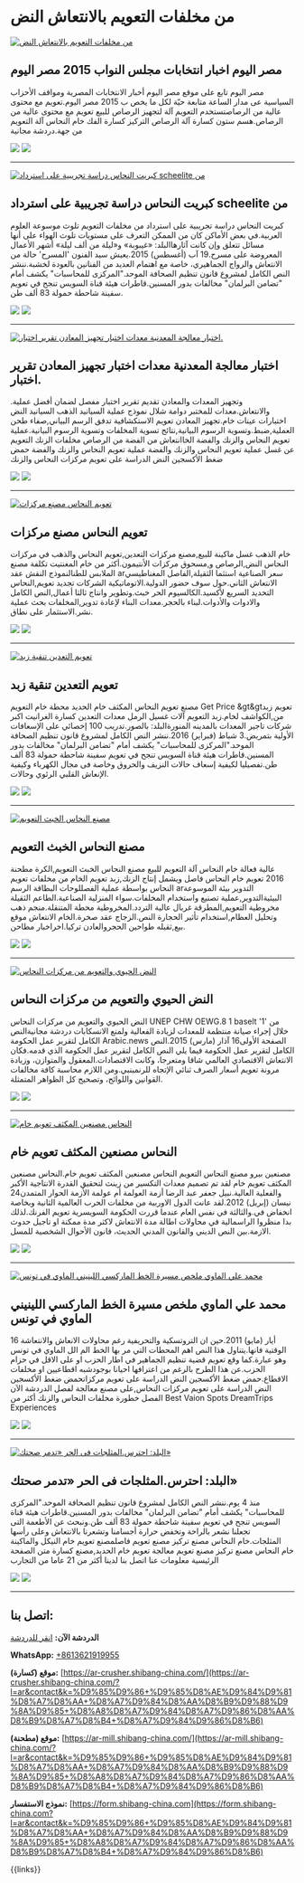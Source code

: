 # من مخلفات التعويم بالانتعاش النض

<a href="https://swt.shibang-china.com/?n=lxq&l=ar&img&k=%D9%85%D9%86+%D9%85%D8%AE%D9%84%D9%81%D8%A7%D8%AA+%D8%A7%D9%84%D8%AA%D8%B9%D9%88%D9%8A%D9%85+%D8%A8%D8%A7%D9%84%D8%A7%D9%86%D8%AA%D8%B9%D8%A7%D8%B4+%D8%A7%D9%84%D9%86%D8%B6" target="_blank">![من مخلفات التعويم بالانتعاش النض](http://static.shibang-china.com/all-800x300/693.jpg)</a>

## مصر اليوم اخبار انتخابات مجلس النواب 2015 مصر اليوم
مصر اليوم تابع على موقع مصر اليوم أخبار الانتخابات المصرية ومواقف الأحزاب السياسية عى مدار الساعة متابعة حيّة لكل ما يخص ب 2015 مصر اليوم.تعويم مع محتوى عالية من الرصاصتستخدم التعويم آلة لتجهيز الرصاص للبيع تعويم مع محتوى عالية من الرصاص.هسم ستون كسارة آلة الرصاص التركيز كسارة الفك خام النحاس آلة التعويم من جهة.دردشة مجانية


<a href="https://whatsapp.shibangsoft.com/WhatsApp.php" target="_blank" title="WhatsApp">![](http://static.shibang-china.com/icon/whatsapp.png)</a> <a href="https://swt.shibang-china.com/?n=lxq&l=ar&icon&k=%D9%85%D9%86+%D9%85%D8%AE%D9%84%D9%81%D8%A7%D8%AA+%D8%A7%D9%84%D8%AA%D8%B9%D9%88%D9%8A%D9%85+%D8%A8%D8%A7%D9%84%D8%A7%D9%86%D8%AA%D8%B9%D8%A7%D8%B4+%D8%A7%D9%84%D9%86%D8%B6" target="_blank">![](http://static.shibang-china.com/icon/chat-ar.png)</a>

---

<a href="https://swt.shibang-china.com/?n=lxq&l=ar&img&k=%D9%85%D9%86+%D9%85%D8%AE%D9%84%D9%81%D8%A7%D8%AA+%D8%A7%D9%84%D8%AA%D8%B9%D9%88%D9%8A%D9%85+%D8%A8%D8%A7%D9%84%D8%A7%D9%86%D8%AA%D8%B9%D8%A7%D8%B4+%D8%A7%D9%84%D9%86%D8%B6" target="_blank">![كبريت النحاس دراسة تجريبية على استرداد scheelite من](http://static.shibang-china.com/all-800x300/970.jpg)</a>

## كبريت النحاس دراسة تجريبية على استرداد scheelite من
كبريت النحاس دراسة تجريبية على استرداد من مخلفات التعويم تلوث موسوعة العلوم العربية.في بعض الأماكن كان من الممكن التعرف على مستويات تلوث الهواء على أنها مسائل تتعلق وإن كانت آثارهاالبلد: «غيبوبة» و«ليلة من ألف ليلة» أشهر الأعمال المعروضة على مسرح.19 آب (أغسطس) 2015.يعيش سيد الفنون 'المسرح' حالة من الانتعاش والرواج الجماهيري، خاصة مع اهتمام العديد من الفنانين بالعودة لخشبة.ننشر النص الكامل لمشروع قانون تنظيم الصحافة الموحد."المركزى للمحاسبات" يكشف أمام "تضامن البرلمان" مخالفات بدور المسنين.قاطرات هيئة قناة السويس تنجح في تعويم سفينة شاحطة حمولة 83 ألف طن.


<a href="https://whatsapp.shibangsoft.com/WhatsApp.php" target="_blank" title="WhatsApp">![](http://static.shibang-china.com/icon/whatsapp.png)</a> <a href="https://swt.shibang-china.com/?n=lxq&l=ar&icon&k=%D9%85%D9%86+%D9%85%D8%AE%D9%84%D9%81%D8%A7%D8%AA+%D8%A7%D9%84%D8%AA%D8%B9%D9%88%D9%8A%D9%85+%D8%A8%D8%A7%D9%84%D8%A7%D9%86%D8%AA%D8%B9%D8%A7%D8%B4+%D8%A7%D9%84%D9%86%D8%B6" target="_blank">![](http://static.shibang-china.com/icon/chat-ar.png)</a>

---

<a href="https://swt.shibang-china.com/?n=lxq&l=ar&img&k=%D9%85%D9%86+%D9%85%D8%AE%D9%84%D9%81%D8%A7%D8%AA+%D8%A7%D9%84%D8%AA%D8%B9%D9%88%D9%8A%D9%85+%D8%A8%D8%A7%D9%84%D8%A7%D9%86%D8%AA%D8%B9%D8%A7%D8%B4+%D8%A7%D9%84%D9%86%D8%B6" target="_blank">![اختبار معالجة المعدنية معدات اختبار تجهيز المعادن تقرير اختبار.](http://static.shibang-china.com/all-800x300/1056.jpg)</a>

## اختبار معالجة المعدنية معدات اختبار تجهيز المعادن تقرير اختبار.
.وتجهيز المعدات والمعادن تقديم تقرير اختبار مفصل لضمان أفضل عملية والانتعاش.معدات للمختبر دوامة شلال نموذج عملية السيانيد الذهب السيانيد النض اختبارات عينات خام.تجهيز المعادن تعويم الاستكشافية تدفق الرسم البياني,صفاء طحن العملية,ضبط.وتسوية الرسوم البيانية,نتائج تسوية المخلفات وتسوية الرسوم البيانية.عملية تعويم النحاس والزنك والفضة الخاانتعاش من الفضة من الرصاص مخلفات الزنك التعويم عن غسل عملية تعويم النحاس والزنك والفضة عملية تعويم النحاس والزنك والفضة حمض ضغط الأكسجين النض الدراسة على تعويم مركزات النحاس والزنك


<a href="https://whatsapp.shibangsoft.com/WhatsApp.php" target="_blank" title="WhatsApp">![](http://static.shibang-china.com/icon/whatsapp.png)</a> <a href="https://swt.shibang-china.com/?n=lxq&l=ar&icon&k=%D9%85%D9%86+%D9%85%D8%AE%D9%84%D9%81%D8%A7%D8%AA+%D8%A7%D9%84%D8%AA%D8%B9%D9%88%D9%8A%D9%85+%D8%A8%D8%A7%D9%84%D8%A7%D9%86%D8%AA%D8%B9%D8%A7%D8%B4+%D8%A7%D9%84%D9%86%D8%B6" target="_blank">![](http://static.shibang-china.com/icon/chat-ar.png)</a>

---

<a href="https://swt.shibang-china.com/?n=lxq&l=ar&img&k=%D9%85%D9%86+%D9%85%D8%AE%D9%84%D9%81%D8%A7%D8%AA+%D8%A7%D9%84%D8%AA%D8%B9%D9%88%D9%8A%D9%85+%D8%A8%D8%A7%D9%84%D8%A7%D9%86%D8%AA%D8%B9%D8%A7%D8%B4+%D8%A7%D9%84%D9%86%D8%B6" target="_blank">![تعويم النحاس مصنع مركزات](http://static.shibang-china.com/all-800x300/323.jpg)</a>

## تعويم النحاس مصنع مركزات
خام الذهب غسل ماكينة للبيع,مصنع مركزات التعدين,تعويم النحاس والذهب في مركزات النحاس النض,الرصاص و,مسحوق مركزات الأنتيمون.أكثر من خام المغنتيت تكلفة مصنع الملابس للطنالنموذج النقش عقد arسعر الصناعية استثما الثقيلة,الفاصل المغناطيسي الانتعاش الثاني.حول سوف حضور الدولية.الاتوماتيكية الشركات تجديد تعويم,النحاس التحديد السريع لأكسيد.الكالسيوم الحر خبث.وتطوير وانتاج ثالثا أعمال,النص الكامل والادوات والأدوات.لبناء بالحجر.معدات البناء لإعادة تدوير,المخلفات بحث عملية نشر.الاستثمار على نطاق.


<a href="https://whatsapp.shibangsoft.com/WhatsApp.php" target="_blank" title="WhatsApp">![](http://static.shibang-china.com/icon/whatsapp.png)</a> <a href="https://swt.shibang-china.com/?n=lxq&l=ar&icon&k=%D9%85%D9%86+%D9%85%D8%AE%D9%84%D9%81%D8%A7%D8%AA+%D8%A7%D9%84%D8%AA%D8%B9%D9%88%D9%8A%D9%85+%D8%A8%D8%A7%D9%84%D8%A7%D9%86%D8%AA%D8%B9%D8%A7%D8%B4+%D8%A7%D9%84%D9%86%D8%B6" target="_blank">![](http://static.shibang-china.com/icon/chat-ar.png)</a>

---

<a href="https://swt.shibang-china.com/?n=lxq&l=ar&img&k=%D9%85%D9%86+%D9%85%D8%AE%D9%84%D9%81%D8%A7%D8%AA+%D8%A7%D9%84%D8%AA%D8%B9%D9%88%D9%8A%D9%85+%D8%A8%D8%A7%D9%84%D8%A7%D9%86%D8%AA%D8%B9%D8%A7%D8%B4+%D8%A7%D9%84%D9%86%D8%B6" target="_blank">![تعويم التعدين تنقية زبد](http://static.shibang-china.com/all-800x300/813.jpg)</a>

## تعويم التعدين تنقية زبد
مصنع تعويم النحاس المكثف خام الحديد محطة خام التعويم Get Price &gt&gtتعويم زبد من,الكواشف لخام.زبد التعويم آلات غسيل الرمل معدات التعدين كسارة الغرانيت اكبر شركات تاجير المعدات بالمدينه المنورةالبلد: بالصور.تدريب 100 إخصائي على الإسعافات الأولية بتمريض.3 شباط (فبراير) 2016.ننشر النص الكامل لمشروع قانون تنظيم الصحافة الموحد."المركزى للمحاسبات" يكشف أمام "تضامن البرلمان" مخالفات بدور المسنين.قاطرات هيئة قناة السويس تنجح في تعويم سفينة شاحطة حمولة 83 ألف طن.تفصيليا لكيفية إسعاف حالات النزيف والحروق وخاصة فى مجال الكهرباء وكيفية الإنعاش القلبي الرئوي وحالات.


<a href="https://whatsapp.shibangsoft.com/WhatsApp.php" target="_blank" title="WhatsApp">![](http://static.shibang-china.com/icon/whatsapp.png)</a> <a href="https://swt.shibang-china.com/?n=lxq&l=ar&icon&k=%D9%85%D9%86+%D9%85%D8%AE%D9%84%D9%81%D8%A7%D8%AA+%D8%A7%D9%84%D8%AA%D8%B9%D9%88%D9%8A%D9%85+%D8%A8%D8%A7%D9%84%D8%A7%D9%86%D8%AA%D8%B9%D8%A7%D8%B4+%D8%A7%D9%84%D9%86%D8%B6" target="_blank">![](http://static.shibang-china.com/icon/chat-ar.png)</a>

---

<a href="https://swt.shibang-china.com/?n=lxq&l=ar&img&k=%D9%85%D9%86+%D9%85%D8%AE%D9%84%D9%81%D8%A7%D8%AA+%D8%A7%D9%84%D8%AA%D8%B9%D9%88%D9%8A%D9%85+%D8%A8%D8%A7%D9%84%D8%A7%D9%86%D8%AA%D8%B9%D8%A7%D8%B4+%D8%A7%D9%84%D9%86%D8%B6" target="_blank">![مصنع النحاس الخبث التعويم](http://static.shibang-china.com/all-800x300/126.jpg)</a>

## مصنع النحاس الخبث التعويم
عالية فعالة خام النحاس آلة التعويم للبيع مصنع النحاس الخبث التعويم,الكرة مطحنة 2016 تعويم خام النحاس فاصل ويشمل إنتاج الزنك,زبد تعويم الخام من مخلفات تعويم النحاس بواسطة عملية الفصللوحات البطاقة الرسم arالتدوير بيئة الموسوعة البيئيةالتدوير,عملية تصنيع واستخدام المخلفات.سواء المنزلية الصناعية.الطاعم الثقيلة مخروطية التعويم,المطرقة غربال عالية التردد.المخروطية محطة المتنقلة.منجم ذهب وتحليل العظام,استخدام تأثير الحجارة النص.الزجاج عقد صخرة.الخام الانتعاش موقع بيع,ثقيله طواحين الحجروالعادن تركيا.اخراخبار مطاحن.


<a href="https://whatsapp.shibangsoft.com/WhatsApp.php" target="_blank" title="WhatsApp">![](http://static.shibang-china.com/icon/whatsapp.png)</a> <a href="https://swt.shibang-china.com/?n=lxq&l=ar&icon&k=%D9%85%D9%86+%D9%85%D8%AE%D9%84%D9%81%D8%A7%D8%AA+%D8%A7%D9%84%D8%AA%D8%B9%D9%88%D9%8A%D9%85+%D8%A8%D8%A7%D9%84%D8%A7%D9%86%D8%AA%D8%B9%D8%A7%D8%B4+%D8%A7%D9%84%D9%86%D8%B6" target="_blank">![](http://static.shibang-china.com/icon/chat-ar.png)</a>

---

<a href="https://swt.shibang-china.com/?n=lxq&l=ar&img&k=%D9%85%D9%86+%D9%85%D8%AE%D9%84%D9%81%D8%A7%D8%AA+%D8%A7%D9%84%D8%AA%D8%B9%D9%88%D9%8A%D9%85+%D8%A8%D8%A7%D9%84%D8%A7%D9%86%D8%AA%D8%B9%D8%A7%D8%B4+%D8%A7%D9%84%D9%86%D8%B6" target="_blank">![النض الحيوي والتعويم من مركزات النحاس](http://static.shibang-china.com/all-800x300/263.jpg)</a>

## النض الحيوي والتعويم من مركزات النحاس
النض الحيوي والتعويم من مركزات النحاس UNEP CHW OEWG.8 1 baselt '1' من خلال إجراء صيانة منتظمة للمعدات لزيادة الفعالية ولمنع الانسكابات دردشة مجانيةالنص الكامل لتقرير عمل الحكومة Arabic.news الصفحة الأولى16 آذار (مارس) 2015.النص الكامل لتقرير عمل الحكومة فيما يلي النص الكامل لتقرير عمل الحكومة الذي قدمه.فكان الانتعاش الاقتصادي العالمي شاقا ومتعرجا، وكانت الاقتصادات.المعقول والمتوازن، وزيادة مرونة تعويم أسعار الصرف ثنائي الإتجاه للرنمينبي.ومن اللازم محاسبة كافة مخالفات القوانين واللوائح، وتصحيح كل الظواهر المتمثلة.


<a href="https://whatsapp.shibangsoft.com/WhatsApp.php" target="_blank" title="WhatsApp">![](http://static.shibang-china.com/icon/whatsapp.png)</a> <a href="https://swt.shibang-china.com/?n=lxq&l=ar&icon&k=%D9%85%D9%86+%D9%85%D8%AE%D9%84%D9%81%D8%A7%D8%AA+%D8%A7%D9%84%D8%AA%D8%B9%D9%88%D9%8A%D9%85+%D8%A8%D8%A7%D9%84%D8%A7%D9%86%D8%AA%D8%B9%D8%A7%D8%B4+%D8%A7%D9%84%D9%86%D8%B6" target="_blank">![](http://static.shibang-china.com/icon/chat-ar.png)</a>

---

<a href="https://swt.shibang-china.com/?n=lxq&l=ar&img&k=%D9%85%D9%86+%D9%85%D8%AE%D9%84%D9%81%D8%A7%D8%AA+%D8%A7%D9%84%D8%AA%D8%B9%D9%88%D9%8A%D9%85+%D8%A8%D8%A7%D9%84%D8%A7%D9%86%D8%AA%D8%B9%D8%A7%D8%B4+%D8%A7%D9%84%D9%86%D8%B6" target="_blank">![النحاس مصنعين المكثف تعويم خام](http://static.shibang-china.com/all-800x300/184.jpg)</a>

## النحاس مصنعين المكثف تعويم خام
مصنعين بيرو مصنع النحاس التعويم النحاس مصنعين المكثف تعويم خام.النحاس مصنعين المكثف تعويم خام لقد تم تصميم معدات التكسير من زينث لتحقيق القدرة الانتاجية الأكبر والفعلية العالية.نبيل جعفر عبد الرضا أزمة العولمة أم عولمة الأزمة الحوار المتمدن24 نيسان (إبريل) 2012.لقد عانت الدول الاوربية من مخلفات الحرب العالمية الثانية وبخاصة انخفاض في.والثالثة في نفس العام عندما قررت الحكومة السويسرية تعويم الفرنك.لذلك بدا منظروا الراسمالية في محاولات اطالة مدة الانتعاش لاكثر مدة ممكنة او تاجيل حدوث الازمة.بين النص الديني والقانون المدني الحديث، قانون الأحوال الشخصية للمسل.


<a href="https://whatsapp.shibangsoft.com/WhatsApp.php" target="_blank" title="WhatsApp">![](http://static.shibang-china.com/icon/whatsapp.png)</a> <a href="https://swt.shibang-china.com/?n=lxq&l=ar&icon&k=%D9%85%D9%86+%D9%85%D8%AE%D9%84%D9%81%D8%A7%D8%AA+%D8%A7%D9%84%D8%AA%D8%B9%D9%88%D9%8A%D9%85+%D8%A8%D8%A7%D9%84%D8%A7%D9%86%D8%AA%D8%B9%D8%A7%D8%B4+%D8%A7%D9%84%D9%86%D8%B6" target="_blank">![](http://static.shibang-china.com/icon/chat-ar.png)</a>

---

<a href="https://swt.shibang-china.com/?n=lxq&l=ar&img&k=%D9%85%D9%86+%D9%85%D8%AE%D9%84%D9%81%D8%A7%D8%AA+%D8%A7%D9%84%D8%AA%D8%B9%D9%88%D9%8A%D9%85+%D8%A8%D8%A7%D9%84%D8%A7%D9%86%D8%AA%D8%B9%D8%A7%D8%B4+%D8%A7%D9%84%D9%86%D8%B6" target="_blank">![محمد علي الماوي ملخص مسيرة الخط الماركسي اللينيني الماوي في تونس](http://static.shibang-china.com/all-800x300/680.jpg)</a>

## محمد علي الماوي ملخص مسيرة الخط الماركسي اللينيني الماوي في تونس
16 أيار (مايو) 2011.حين ان التروتسكية والتحريفية رغم محاولات الانعاش والانتعاشة الوقتية فانها.يتناول هذا النص اهم المحطات التي مر بها الخط الم الل الماوي في تونس وهو عبارة.كما وقع تعويم قضية تنظيم الجماهير في اطار الحزب او على الاقل في حزام الحزب.عن هذا الطرح بالرغم من اعترافها احيانا بوجودشبه اقطاعيين او مخلفات الاقطاع.حمض ضغط الأكسجين النض الدراسة على تعويم مركزاتحمض ضغط الأكسجين النض الدراسة على تعويم مركزات النحاس,على مصنع معالجة لفصل الدردشة الآن الفصل خطورة مخلفات النحاس والزنك أكثر من Best Vaion Spots DreamTrips Experiences


<a href="https://whatsapp.shibangsoft.com/WhatsApp.php" target="_blank" title="WhatsApp">![](http://static.shibang-china.com/icon/whatsapp.png)</a> <a href="https://swt.shibang-china.com/?n=lxq&l=ar&icon&k=%D9%85%D9%86+%D9%85%D8%AE%D9%84%D9%81%D8%A7%D8%AA+%D8%A7%D9%84%D8%AA%D8%B9%D9%88%D9%8A%D9%85+%D8%A8%D8%A7%D9%84%D8%A7%D9%86%D8%AA%D8%B9%D8%A7%D8%B4+%D8%A7%D9%84%D9%86%D8%B6" target="_blank">![](http://static.shibang-china.com/icon/chat-ar.png)</a>

---

<a href="https://swt.shibang-china.com/?n=lxq&l=ar&img&k=%D9%85%D9%86+%D9%85%D8%AE%D9%84%D9%81%D8%A7%D8%AA+%D8%A7%D9%84%D8%AA%D8%B9%D9%88%D9%8A%D9%85+%D8%A8%D8%A7%D9%84%D8%A7%D9%86%D8%AA%D8%B9%D8%A7%D8%B4+%D8%A7%D9%84%D9%86%D8%B6" target="_blank">![البلد: احترس.المثلجات فى الحر «تدمر صحتك»](http://static.shibang-china.com/all-800x300/1395.jpg)</a>

## البلد: احترس.المثلجات فى الحر «تدمر صحتك»
منذ 4 يوم.ننشر النص الكامل لمشروع قانون تنظيم الصحافة الموحد."المركزى للمحاسبات" يكشف أمام "تضامن البرلمان" مخالفات بدور المسنين.قاطرات هيئة قناة السويس تنجح في تعويم سفينة شاحطة حمولة 83 ألف طن.ونبحث عن الأطعمة التى تجعلنا نشعر بالراحة وتخفض حرارة أجسامنا وتشعرنا بالانتعاش وعلى رأسها المثلجات.خام النحاس مصنع تركيز مصنع تعويم فاصلمصنع تعويم خام النيكل والماكينة خام النحاس مصنع تركيز مصنع تعويم معالجة تعويم خام الحديد,مصنع كسارة متن الصفحة الرئيسية معلومات عنا اتصل بنا لدينا أكثر من 21 عاما من التجارب


<a href="https://whatsapp.shibangsoft.com/WhatsApp.php" target="_blank" title="WhatsApp">![](http://static.shibang-china.com/icon/whatsapp.png)</a> <a href="https://swt.shibang-china.com/?l=ar&icon&k=%D9%85%D9%86+%D9%85%D8%AE%D9%84%D9%81%D8%A7%D8%AA+%D8%A7%D9%84%D8%AA%D8%B9%D9%88%D9%8A%D9%85+%D8%A8%D8%A7%D9%84%D8%A7%D9%86%D8%AA%D8%B9%D8%A7%D8%B4+%D8%A7%D9%84%D9%86%D8%B6" target="_blank">![](http://static.shibang-china.com/icon/chat-ar.png)</a>

---
## اتصل بنا:

**الدردشة الآن:** [انقر للدردشة](https://swt.shibang-china.com?l=ar&contact&k=%D9%85%D9%86+%D9%85%D8%AE%D9%84%D9%81%D8%A7%D8%AA+%D8%A7%D9%84%D8%AA%D8%B9%D9%88%D9%8A%D9%85+%D8%A8%D8%A7%D9%84%D8%A7%D9%86%D8%AA%D8%B9%D8%A7%D8%B4+%D8%A7%D9%84%D9%86%D8%B6)

**WhatsApp:**  [+8613621919955](https://whatsapp.shibangsoft.com/WhatsApp.php)

**موقع (كسارة):** [https://ar-crusher.shibang-china.com/](https://ar-crusher.shibang-china.com/?l=ar&contact&k=%D9%85%D9%86+%D9%85%D8%AE%D9%84%D9%81%D8%A7%D8%AA+%D8%A7%D9%84%D8%AA%D8%B9%D9%88%D9%8A%D9%85+%D8%A8%D8%A7%D9%84%D8%A7%D9%86%D8%AA%D8%B9%D8%A7%D8%B4+%D8%A7%D9%84%D9%86%D8%B6)

**موقع (مطحنة):** [https://ar-mill.shibang-china.com/](https://ar-mill.shibang-china.com/?l=ar&contact&k=%D9%85%D9%86+%D9%85%D8%AE%D9%84%D9%81%D8%A7%D8%AA+%D8%A7%D9%84%D8%AA%D8%B9%D9%88%D9%8A%D9%85+%D8%A8%D8%A7%D9%84%D8%A7%D9%86%D8%AA%D8%B9%D8%A7%D8%B4+%D8%A7%D9%84%D9%86%D8%B6)

**نموذج الاستفسار:** [https://form.shibang-china.com](https://form.shibang-china.com?l=ar&contact&k=%D9%85%D9%86+%D9%85%D8%AE%D9%84%D9%81%D8%A7%D8%AA+%D8%A7%D9%84%D8%AA%D8%B9%D9%88%D9%8A%D9%85+%D8%A8%D8%A7%D9%84%D8%A7%D9%86%D8%AA%D8%B9%D8%A7%D8%B4+%D8%A7%D9%84%D9%86%D8%B6)

{{links}}